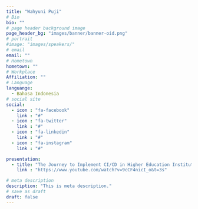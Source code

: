 ```yaml
---
title: "Wahyuni Puji"
# Bio
bio: ""
# page header background image
page_header_bg: "images/banner/banner-oid.png"
# portrait
#image: "images/speakers/"
# email
email: ""
# Hometown
hometown: ""
# Workplace
Affiliation: ""
# Language
languange:
  - Bahasa Indonesia
# social site
social:
  - icon : "fa-facebook"
    link : "#"
  - icon : "fa-twitter"
    link : "#"
  - icon : "fa-linkedin"
    link : "#"
  - icon : "fa-instagram"
    link : "#"

presentation:
  - title: "The Journey to Implement CI/CD in Higher Education Institutions"
    link : "https://www.youtube.com/watch?v=9cCF4nicI_o&t=3s"

# meta description
description: "This is meta description."
# save as draft
draft: false
---
```

